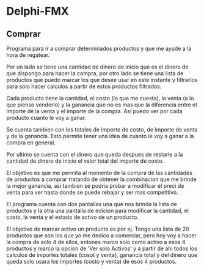# Delphi-FMX


 ## Comprar
 Programa para ir a comprar determinados productos y que me ayude a la hora de regatear.

 Por un lado se tiene una cantidad de dinero de inicio que es el dinero de que dispongo para hacer la compra, por
 otro lado se tiene una lista de productos que puedo marcar los que desee usar en este instante y filtrarlos para
 solo hacer calculos a partir de estos productos filtrados.

 Cada producto tiene la cantidad, el costo (lo que me cuesta), la venta (a lo que pienso venderlo) y la ganancia que no 
 es mas que la diferencia entre el importe de la venta y el importe de la compra. Asi puedo ver por cada producto cuanto 
 le voy a ganar.

 Se cuenta tambien con los totales de importe de costo, de importe de venta y de la ganancia. Esto permite tener una idea de 
 cuanto le voy a ganar a la compra en general.

 Por ultimo se cuenta con el dinero que queda despues de restarle a la cantidad de dinero de inicio el valor total del importe
 de costo.

 El objetivo es que me permita al momento de la compra de las cantidades de productos a comprar tratando de obtener la combinacion
 que me brinde la mejor ganancia, asi tambien se podria probar a modificar el preci de venta para ver hasta donde se
 puede rebajar y ser mas competitivo.

 El programa cuenta con dos pantallas una que nos brinda la lista de productos y la otra una pantalla de edicion para modificar
 la cantidad, el costo, la venta y el estado de activo de un producto.

 El objetivo de marcar activo un producto es por ej. Tengo una lista de 20 productos que son los que yo me dedico a comerciar,
 pero hoy voy a hacer la compra de solo 4 de ellos, entones marco solo como activo a esos 4 productos y marco la opcion de
 'Ver solo Activos' y a partir de ahi todos los calculos de importes totales (cosot y venta), ganancia total y del dinero 
 que queda solo usara los importes (costo y venta) de esos 4 productos.
